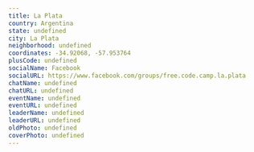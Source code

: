 ```yaml
---
title: La Plata
country: Argentina
state: undefined
city: La Plata
neighborhood: undefined
coordinates: -34.92068, -57.953764
plusCode: undefined
socialName: Facebook
socialURL: https://www.facebook.com/groups/free.code.camp.la.plata
chatName: undefined
chatURL: undefined
eventName: undefined
eventURL: undefined
leaderName: undefined
leaderURL: undefined
oldPhoto: undefined
coverPhoto: undefined
---
```

